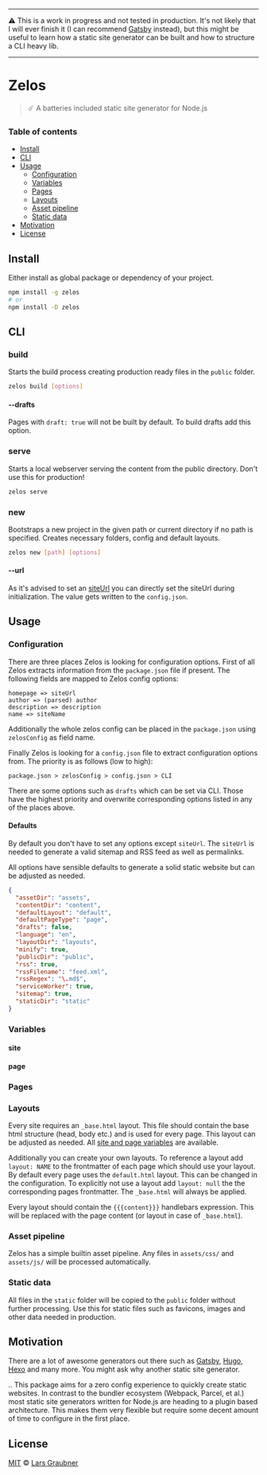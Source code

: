 ___

⚠️ This is a work in progress and not tested in production. It's not likely that I will ever finish it (I can recommend [Gatsby](https://www.gatsbyjs.org/) instead), but this might be useful to learn how a static site generator can be built and how to structure a CLI heavy lib.
___

# Zelos

> ☄️ A batteries included static site generator for Node.js

### Table of contents

- [Install](#install)
- [CLI](#cli)
- [Usage](#usage)
  - [Configuration](#configuration)
  - [Variables](#variables)
  - [Pages](#pages)
  - [Layouts](#layouts)
  - [Asset pipeline](#asset-pipeline)
  - [Static data](#static-data)
- [Motivation](#motivation)
- [License](#license)

## Install

Either install as global package or dependency of your project.

```bash
npm install -g zelos
# or
npm install -D zelos
```

## CLI

### build

Starts the build process creating production ready files in the `public` folder.

```bash
zelos build [options]
```

#### --drafts

Pages with `draft: true` will not be built by default. To build drafts add this option.

### serve

Starts a local webserver serving the content from the public directory. Don't use this for production!

```bash
zelos serve
```

### new

Bootstraps a new project in the given path or current directory if no path is specified. Creates necessary folders, config and default layouts.

```bash
zelos new [path] [options]
```

#### --url

As it's advised to set an [siteUrl](#defaults) you can directly set the siteUrl during initialization. The value gets written to the `config.json`.

## Usage

### Configuration

There are three places Zelos is looking for configuration options. First of all Zelos extracts information from the `package.json` file if present. The following fields are mapped to Zelos config options:

```
homepage => siteUrl
author => (parsed) author
description => description
name => siteName
```

Additionally the whole zelos config can be placed in the `package.json` using `zelosConfig` as field name.

Finally Zelos is looking for a `config.json` file to extract configuration options from. The priority is as follows (low to high):

```
package.json > zelosConfig > config.json > CLI
```

There are some options such as `drafts` which can be set via CLI. Those have the highest priority and overwrite corresponding options listed in any of the places above.

#### Defaults

By default you don't have to set any options except `siteUrl`. The `siteUrl` is needed to generate a valid sitemap and RSS feed as well as permalinks.

All options have sensible defaults to generate a solid static website but can be adjusted as needed.

```json
{
  "assetDir": "assets",
  "contentDir": "content",
  "defaultLayout": "default",
  "defaultPageType": "page",
  "drafts": false,
  "language": "en",
  "layoutDir": "layouts",
  "minify": true,
  "publicDir": "public",
  "rss": true,
  "rssFilename": "feed.xml",
  "rssRegex": "\.md$",
  "serviceWorker": true,
  "sitemap": true,
  "staticDir": "static"
}
```

### Variables

#### site

#### page

### Pages

### Layouts

Every site requires an `_base.html` layout. This file should contain the base html structure (head, body etc.) and is used for every page. This layout can be adjusted as needed. All [site and page variables](#variables) are available.

Additionally you can create your own layouts. To reference a layout add `layout: NAME` to the frontmatter of each page which should use your layout. By default every page uses the `default.html` layout. This can be changed in the configuration. To explicitly not use a layout add `layout: null` the the corresponding pages frontmatter. The `_base.html` will always be applied.

Every layout should contain the `{{{content}}}` handlebars expression. This will be replaced with the page content (or layout in case of `_base.html`).


### Asset pipeline

Zelos has a simple builtin asset pipeline. Any files in `assets/css/` and `assets/js/` will be processed automatically.

### Static data

All files in the `static` folder will be copied to the `public` folder without further processing. Use this for static files such as favicons, images and other data needed in production.

## Motivation

There are a lot of awesome generators out there such as [Gatsby](https://gatsbyjs.org), [Hugo](http://gohugo.io), [Hexo](https://hexo.io) and many more. You might ask why another static site generator.

..
This package aims for a zero config experience to quickly create static websites. In contrast to the bundler ecosystem (Webpack, Parcel, et al.) most static site generators written for Node.js are heading to a plugin based architecture. This makes them very flexible but require some decent amount of time to configure in the first place.

## License

[MIT](https://github.com/lgraubner/zelos/blob/master/LICENSE) © [Lars Graubner](https://larsgraubner.com)
